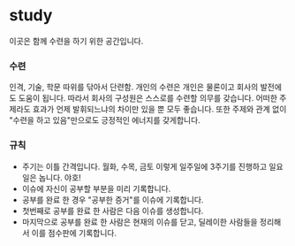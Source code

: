 # study

이곳은 함께 수련을 하기 위한 공간입니다.

### 수련

인격, 기술, 학문 따위를 닦아서 단련함.
개인의 수련은 개인은 물론이고 회사의 발전에도 도움이 됩니다. 따라서 회사의 구성원은 스스로를 수련할 의무를 갖습니다.
어떠한 주제라도 효과가 언제 발휘되느냐의 차이만 있을 뿐 모두 좋습니다. 또한 주제와 관계 없이 "수련을 하고 있음"만으로도 긍정적인 에너지를 갖게합니다.

### 규칙

- 주기는 이틀 간격입니다. 월화, 수목, 금토 이렇게 일주일에 3주기를 진행하고 일요일은 놉니다. 야호!
- 이슈에 자신이 공부할 부분을 미리 기록합니다. 
- 공부를 완료 한 경우 "공부한 증거"를 이슈에 기록합니다.
- 첫번째로 공부를 완료 한 사람은 다음 이슈를 생성합니다. 
- 마지막으로 공부를 완료 한 사람은 현재의 이슈를 닫고, 딜레이한 사람들을 정리해서 이를 점수판에 기록합니다.
